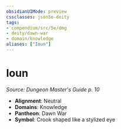 ```yaml
---
obsidianUIMode: preview
cssclasses: json5e-deity
tags:
- compendium/src/5e/dmg
- deity/dawn-war
- domain/knowledge
aliases: ["Ioun"]
---
```

# Ioun
*Source: Dungeon Master's Guide p. 10* 

- **Alignment**: Neutral
- **Domains**: Knowledge
- **Pantheon**: Dawn War
- **Symbol**: Crook shaped like a stylized eye